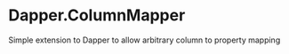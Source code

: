 Dapper.ColumnMapper
===================

Simple extension to Dapper to allow arbitrary column to property mapping
